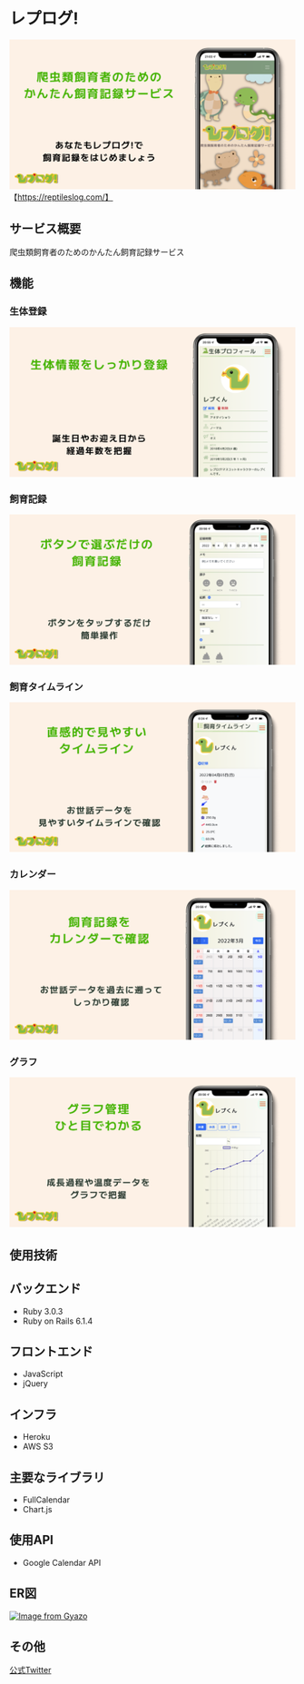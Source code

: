 # レプログ!
![](app/assets/images/top.png)
【https://reptileslog.com/】
## サービス概要
爬虫類飼育者のためのかんたん飼育記録サービス

## 機能
### 生体登録
![](app/assets/images/profile.png)

### 飼育記録
![](app/assets/images/log.png)

### 飼育タイムライン
![](app/assets/images/timeline.png)

### カレンダー
![](app/assets/images/calendar.png)

### グラフ
![](app/assets/images/chart.png)

## 使用技術
## バックエンド
- Ruby 3.0.3
- Ruby on Rails 6.1.4

## フロントエンド
- JavaScript
- jQuery

## インフラ
- Heroku
- AWS S3

## 主要なライブラリ
- FullCalendar
- Chart.js

## 使用API
- Google Calendar API

## ER図
[![Image from Gyazo](https://i.gyazo.com/5ff48387266939dfb4d9470fb5423925.png)](https://gyazo.com/5ff48387266939dfb4d9470fb5423925)

## その他
[公式Twitter](https://twitter.com/reptileslog)